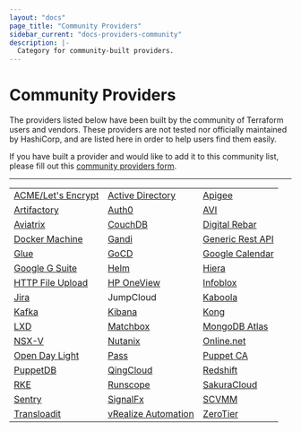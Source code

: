 ```yaml
---
layout: "docs"
page_title: "Community Providers"
sidebar_current: "docs-providers-community"
description: |-
  Category for community-built providers.
---
```


# Community Providers

The providers listed below have been built by the community of Terraform users
and vendors. These providers are not tested nor officially maintained by
HashiCorp, and are listed here in order to help users find them easily.

If you have built a provider and would like to add it to this community list,
please fill out this [community providers form](https://docs.google.com/forms/d/e/1FAIpQLSeenG02tGEmz7pntIqMKlp5kY53f8AV5u88wJ_H1pJc2CmvKA/viewform?usp=sf_link#responses).

---

<table class="table">
    <td><a href="https://github.com/vancluever/terraform-provider-acme">ACME/Let's Encrypt</a></td>
    <td><a href="https://github.com/GSLabDev/terraform-provider-ad">Active Directory</a></td>
    <td><a href="https://github.com/zambien/terraform-provider-apigee">Apigee</a></td>
    </tr>
    <tr>
    <td><a href="https://github.com/atlassian/terraform-provider-artifactory">Artifactory</a></td>
    <td><a href="https://github.com/bocodigitalmedia/terraform-provider-auth0">Auth0</a></td>
    <td><a href="https://github.com/avinetworks/terraform-provider-avi">AVI</a></td>
    </tr>
    <tr>
    <td><a href="https://github.com/AviatrixSystems/terraform-provider-aviatrix">Aviatrix</a></td>
    <td><a href="https://github.com/nicolai86/terraform-provider-couchdb">CouchDB</a></td>
    <td><a href="https://github.com/rackn/terraform-provider-drp/">Digital Rebar</a></td>
    </tr>
    <tr>
    <td><a href="https://github.com/gstruct/terraform-provider-dockermachine">Docker Machine</a></td>
    <td><a href="https://github.com/tiramiseb/terraform-provider-gandi">Gandi</a></td>
    <td><a href="https://github.com/Mastercard/terraform-provider-restapi">Generic Rest API</a></td>
    </tr>
    <tr>
    <td><a href="https://github.com/MikeSouza/terraform-provider-glue">Glue</a></td>
    <td><a href="https://github.com/drewsonne/terraform-provider-gocd">GoCD</a></td>
    <td><a href="https://github.com/sethvargo/terraform-provider-googlecalendar">Google Calendar</a></td>
    </tr>
    <tr>
    <td><a href="https://github.com/DeviaVir/terraform-provider-gsuite">Google G Suite</a></td>
    <td><a href="https://github.com/mcuadros/terraform-provider-helm">Helm</a></td>
    <td><a href="https://github.com/ribbybibby/terraform-provider-hiera">Hiera</a></td>
    </tr>
    <tr>
    <td><a href="https://github.com/GSLabDev/terraform-provider-httpfileupload">HTTP File Upload</a></td>
    <td><a href="https://github.com/HewlettPackard/terraform-provider-oneview">HP OneView</a></td>
    <td><a href="https://github.com/sky-uk/terraform-provider-infoblox">Infoblox</a></td>
    </tr>
    <tr>
    <td><a href="https://github.com/anubhavmishra/terraform-provider-jira">Jira</a></td>
    <td><a href-"https://github.com/geekmuse/jumpcloud-terraform-provider">JumpCloud</a></td>
    <td><a href="https://github.com/plmwong/terraform-provider-keboola">Kaboola</a></td>
    </tr>
    <tr>
    <td><a href="https://github.com/Mongey/terraform-provider-kafka">Kafka</a></td>
    <td><a href="https://github.com/ewilde/terraform-provider-kibana">Kibana</a></td>
    <td><a href="https://github.com/kevholditch/terraform-provider-kong">Kong</a></td>
    </tr>
    <tr>
    <td><a href="https://github.com/sl1pm4t/terraform-provider-lxd">LXD</a></td>
    <td><a href="https://github.com/coreos/terraform-provider-matchbox">Matchbox</a></td>
    <td><a href="https://github.com/akshaykarle/terraform-provider-mongodbatlas">MongoDB Atlas</a></td>
    </tr>
    <tr>
    <td><a href="https://github.com/GSLabDev/terraform-provider-nsxv">NSX-V</a></td>
    <td><a href="https://github.com/nutanix/terraform-provider-nutanix">Nutanix</a></td>
    <td><a href="https://github.com/src-d/terraform-provider-online-net">Online.net</a></td>
    </tr>
    <tr>
    <td><a href="https://github.com/GSLabDev/terraform-provider-odl">Open Day Light</a></td>
    <td><a href="https://github.com/camptocamp/terraform-provider-pass">Pass</a></td>
    <td><a href="https://github.com/camptocamp/terraform-provider-puppetca">Puppet CA</a></td>
    </tr>
    <tr>
    <td><a href="https://github.com/camptocamp/terraform-provider-puppetdb">PuppetDB</a></td>
    <td><a href="https://github.com/yunify/terraform-provider-qingcloud">QingCloud</a></td>
    <td><a href="https://github.com/frankfarrell/terraform-provider-redshift">Redshift</a></td>
    </tr>
    <tr>
    <td><a href="https://github.com/yamamoto-febc/terraform-provider-rke">RKE</a></td>
    <td><a href="https://github.com/ewilde/terraform-provider-runscope">Runscope</a></td>
    <td><a href="https://github.com/sacloud/terraform-provider-sakuracloud">SakuraCloud</a></td>
    </tr>
    <tr>
    <td><a href="https://github.com/jianyuan/terraform-provider-sentry">Sentry</a></td>
    <td><a href="https://github.com/Yelp/terraform-provider-signalform">SignalFx</a></td>
    <td><a href="https://github.com/GSLabDev/terraform-provider-scvmm">SCVMM</a></td>
    </tr>
    <tr>
    <td><a href="https://github.com/bocodigitalmedia/terraform-provider-transloadit">Transloadit</a></td>
    <td><a href="https://github.com/GSLabDev/terraform-provider-vra">vRealize Automation</a></td>
    <td><a href="https://github.com/cormacrelf/terraform-provider-zerotier">ZeroTier</a></td>
    </tr>

</table>
